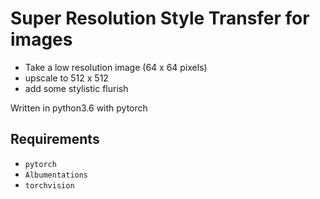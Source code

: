 # Super Resolution Style Transfer for images

- Take a low resolution image (64 x 64 pixels)
- upscale to 512 x 512
- add some stylistic flurish

Written in python3.6 with pytorch

## Requirements

- `pytorch`
- `Albumentations` 
- `torchvision`

